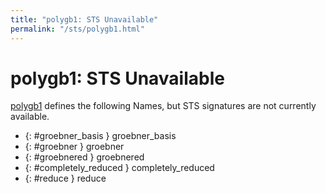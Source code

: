 ```yaml
---
title: "polygb1: STS Unavailable"
permalink: "/sts/polygb1.html"
---
```


# polygb1: STS Unavailable


[polygb1](/cd/polygb1)
defines the following Names, but STS signatures are not currently available.


 *  {: #groebner_basis } groebner_basis
 *  {: #groebner } groebner
 *  {: #groebnered } groebnered
 *  {: #completely_reduced } completely_reduced
 *  {: #reduce } reduce